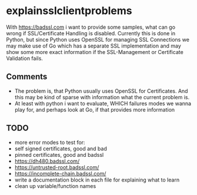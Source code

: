 # explainsslclientproblems

With https://badssl.com i want to provide some samples, what can go wrong if SSL/Certificate Handling is disabled. 
Currently this is done in Python, but since Python uses OpenSSL for managing SSL Connections we may make use of Go which has a separate SSL implementation and may show some more exact information if the SSL-Management or Certificate Validation fails.

## Comments

* The problem is, that Python usually uses OpenSSL for Certificates. And this may be kind of sparse with information what the current problem is.
* At least with python i want to evaluate, WHICH failures modes we wanna play for, and perhaps look at Go, if that provides more information

## TODO

* more error modes to test for:
 * self signed certificates, good and bad
 * pinned certificates, good and badssl
 * https://dh480.badssl.com/
 * https://untrusted-root.badssl.com/
 * https://incomplete-chain.badssl.com/
* write a documentation block in each file for explaining what to learn
* clean up variable/function names
